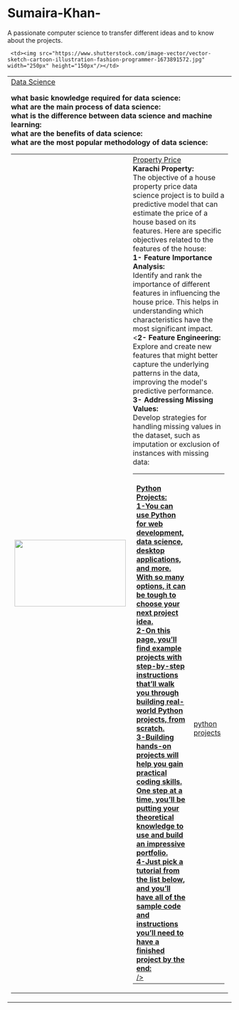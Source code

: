 # Sumaira-Khan-
A passionate computer science to transfer different ideas and to know about the projects.
<table>
  <body>
    <tr>

     <td><img src="https://www.shutterstock.com/image-vector/vector-sketch-cartoon-illustration-fashion-programmer-1673891572.jpg" width="250px" height="150px"/></td>
     
   <td><a href="https://github.com/ksumi4020/housing--property">Data Science</a><br/>

<b>what basic knowledge required for data science:</b><br/>
<b> what are the main process of data science:</b><br/>
<b> what is the difference between data science and machine learning:</b><br/>
<b>what are the benefits of data science: </b><br/>
<b> what are the most popular methodology of data science:</b><br/>
<table>
  <body>
    <tr>
      <td><img src="https://www.shutterstock.com/shutterstock/photos/1937900650/display_1500/stock-vector-illustration-of-simple-house-isolated-on-white-background-1937900650.jpg" width="250px" height="150px"/></td>
      <td><a href="https://github.com/ksumi4020/housing--property">Property Price</a><br/>
      <b>Karachi Property:</b><br/>
The objective of a house property price data science project is to build a predictive model that can estimate the price of a house based on its features. Here are specific objectives related to the features of the house:<br/>
<b>1-	Feature Importance Analysis:</b><br/>
Identify and rank the importance of different features in influencing the house price. This helps in understanding which characteristics have the most significant impact.<br/>
<<b>2-	Feature Engineering:</b><br/>
Explore and create new features that might better capture the underlying patterns in the data, improving the model's predictive performance.<br/>
<b>3-	Addressing Missing Values:</b><br/>
Develop strategies for handling missing values in the dataset, such as imputation or exclusion of instances with missing data:</b><br/>
<table>
   <body>
       <tr>
           <td><a href="https://github.com/ksumi/Python--Projects"Python Projects</a><br/>
           <b>Python Projects:</b><br/>
<b>1-You can use Python for web development, data science, desktop applications, and more. With so many options, it can be tough to choose your next project idea.</b><br/>
<b>2-On this page, you’ll find example projects with step-by-step instructions that’ll walk you through building real-world Python projects, from scratch.</b><br/>
<b>3-Building hands-on projects will help you gain practical coding skills. One step at a time, you’ll be putting your theoretical knowledge to use and build an impressive portfolio.</b><br/>
<b>4-Just pick a tutorial from the list below, and you’ll have all of the sample code and instructions you’ll need to have a finished project by the end:</b><br/>
/></td>
     <td><a href="https://github.com/ksumi4020/python--projects">python projects</a><br/>
    
